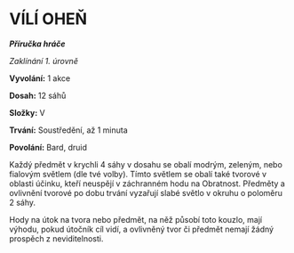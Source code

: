 # VÍLÍ OHEŇ

***Příručka hráče***

*Zaklínání 1. úrovně*

**Vyvolání:** 1 akce

**Dosah:** 12 sáhů

**Složky:** V

**Trvání:** Soustředění, až 1 minuta

**Povolání:** Bard, druid

Každý předmět v krychli 4 sáhy v dosahu se obalí modrým, zeleným, nebo fialovým světlem (dle tvé volby). Tímto světlem se obalí také tvorové v oblasti účinku, kteří neuspějí v záchranném hodu na Obratnost. Předměty a ovlivnění tvorové po dobu trvání vyzařují slabé světlo v okruhu o poloměru 2 sáhy. 

Hody na útok na tvora nebo předmět, na něž působí toto kouzlo, mají výhodu, pokud útočník cíl vidí, a ovlivněný tvor či předmět nemají žádný prospěch z neviditelnosti.